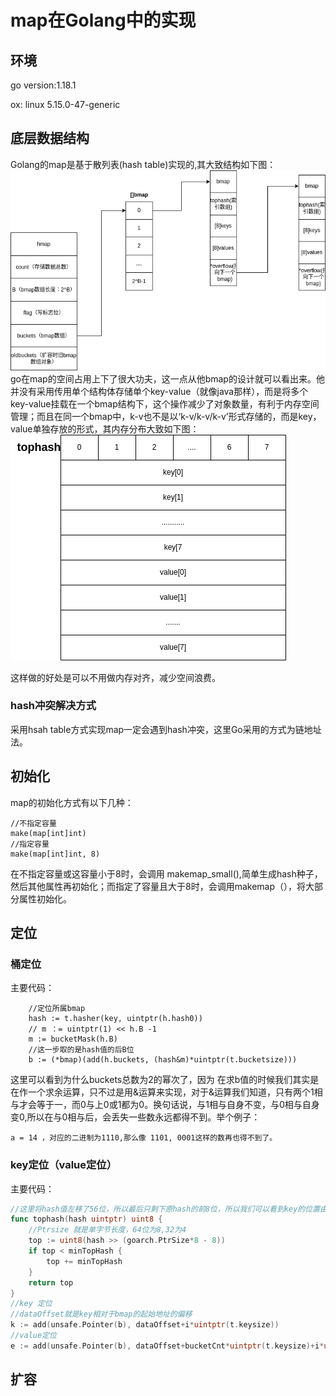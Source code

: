 # map在Golang中的实现

## 环境
go version:1.18.1

ox: linux 5.15.0-47-generic
## 底层数据结构
Golang的map是基于散列表(hash table)实现的,其大致结构如下图：
![map](../../img/gomap.png)
go在map的空间占用上下了很大功夫，这一点从他bmap的设计就可以看出来。他并没有采用传用单个结构体存储单个key-value（就像java那样），而是将多个key-value挂载在一个bmap结构下，这个操作减少了对象数量，有利于内存空间管理；而且在同一个bmap中，k-v也不是以‘k-v/k-v/k-v’形式存储的，而是key，value单独存放的形式，其内存分布大致如下图：
![bamp](../../img/bmap.png)

这样做的好处是可以不用做内存对齐，减少空间浪费。

### hash冲突解决方式
采用hsah table方式实现map一定会遇到hash冲突，这里Go采用的方式为链地址法。

## 初始化
map的初始化方式有以下几种：
```GoLang
//不指定容量
make(map[int]int)
//指定容量
make(map[int]int, 8)
```
在不指定容量或这容量小于8时，会调用 makemap_small(),简单生成hash种子，然后其他属性再初始化；而指定了容量且大于8时，会调用makemap（），将大部分属性初始化。


## 定位
### 桶定位
主要代码：
```GoLang
    //定位所属bmap
    hash := t.hasher(key, uintptr(h.hash0))
    // m ：= uintptr(1) << h.B -1 
	m := bucketMask(h.B)
    //这一步取的是hash值的后B位
	b := (*bmap)(add(h.buckets, (hash&m)*uintptr(t.bucketsize)))
```
这里可以看到为什么buckets总数为2的幂次了，因为 在求b值的时候我们其实是在作一个求余运算，只不过是用&运算来实现，对于&运算我们知道，只有两个1相与才会等于一，而0与上0或1都为0。换句话说，与1相与自身不变，与0相与自身变0,所以在与0相与后，会丢失一些数永远都得不到。举个例子：
```
a = 14 ，对应的二进制为1110,那么像 1101, 0001这样的数再也得不到了。
```
### key定位（value定位）
主要代码：
```go
//这里将hash值左移了56位，所以最后只剩下原hash的前8位，所以我们可以看到key的位置由hash值的前8位决定
func tophash(hash uintptr) uint8 {
    //Ptrsize 就是单字节长度，64位为8,32为4
	top := uint8(hash >> (goarch.PtrSize*8 - 8))
	if top < minTopHash {
		top += minTopHash
	}
	return top
}
//key 定位
//dataOffset就是key相对于bmap的起始地址的偏移
k := add(unsafe.Pointer(b), dataOffset+i*uintptr(t.keysize))
//value定位
e := add(unsafe.Pointer(b), dataOffset+bucketCnt*uintptr(t.keysize)+i*uintptr(t.elemsize))
```
 
## 扩容

## 
